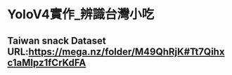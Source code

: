 # YoloV4實作_辨識台灣小吃

Taiwan snack Dataset URL:https://mega.nz/folder/M49QhRjK#Tt7Qihxc1aMIpz1fCrKdFA
-------------------
